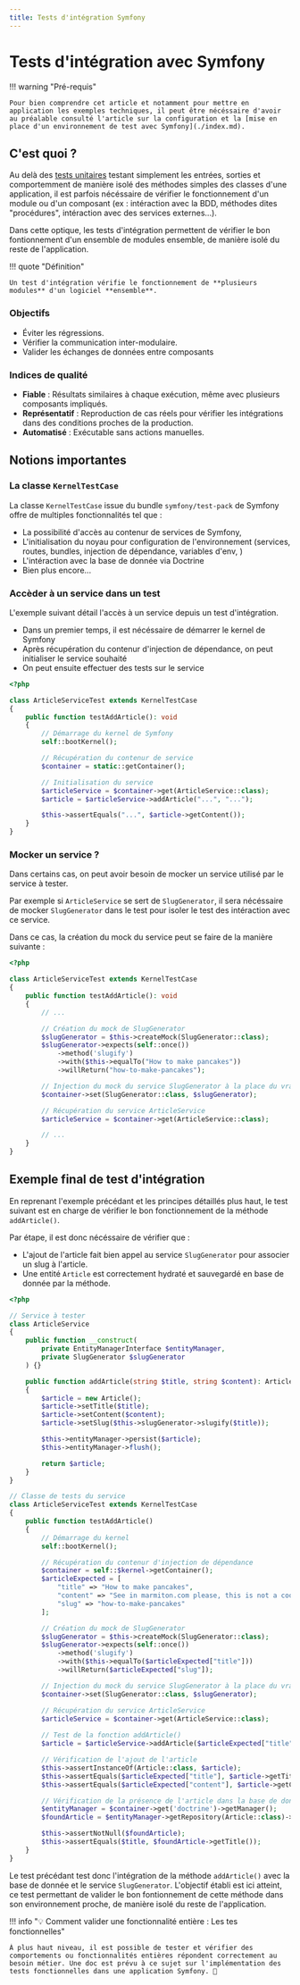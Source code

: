 ```yaml
---
title: Tests d'intégration Symfony
---
```


# Tests d'intégration avec Symfony

!!! warning "Pré-requis"

    Pour bien comprendre cet article et notamment pour mettre en application les exemples techniques, il peut être nécéssaire d'avoir au préalable consulté l'article sur la configuration et la [mise en place d'un environnement de test avec Symfony](./index.md).

## C'est quoi ?

Au delà des [tests unitaires](./01-tests-unitaire-php.md) testant simplement les entrées, sorties et comportemment de manière isolé des méthodes simples des classes d'une application, il est parfois nécéssaire de vérifier le fonctionnement d'un module ou d'un composant (ex : intéraction avec la BDD, méthodes dites "procédures", intéraction avec des services externes...).

Dans cette optique, les tests d'intégration permettent de vérifier le bon fontionnement d'un ensemble de modules ensemble, de manière isolé du reste de l'application.

!!! quote "Définition"

    Un test d'intégration vérifie le fonctionnement de **plusieurs modules** d'un logiciel **ensemble**.

### Objectifs

- Éviter les régressions.
- Vérifier la communication inter-modulaire.
- Valider les échanges de données entre composants

### Indices de qualité

- **Fiable** : Résultats similaires à chaque exécution, même avec plusieurs composants impliqués.
- **Représentatif** : Reproduction de cas réels pour vérifier les intégrations dans des conditions proches de la production.
- **Automatisé** : Exécutable sans actions manuelles.

## Notions importantes

### La classe `KernelTestCase`

La classe `KernelTestCase` issue du bundle `symfony/test-pack` de Symfony offre de multiples fonctionnalités tel que : 

- La possibilité d'accès au contenur de services de Symfony, 
- L'initialisation du noyau pour configuration de l'environnement (services, routes, bundles, injection de dépendance, variables d'env, )
- L'intéraction avec la base de donnée via Doctrine
- Bien plus encore...

### Accèder à un service dans un test

L'exemple suivant détail l'accès à un service depuis un test d'intégration. 

- Dans un premier temps, il est nécéssaire de démarrer le kernel de Symfony
- Après récupération du contenur d'injection de dépendance, on peut initialiser le service souhaité
- On peut ensuite effectuer des tests sur le service

```php
<?php

class ArticleServiceTest extends KernelTestCase
{
    public function testAddArticle(): void
    {
        // Démarrage du kernel de Symfony
        self::bootKernel();

        // Récupération du contenur de service
        $container = static::getContainer();

        // Initialisation du service 
        $articleService = $container->get(ArticleService::class);
        $article = $articleService->addArticle("...", "...");

        $this->assertEquals("...", $article->getContent());
    }
}
```

### Mocker un service ?

Dans certains cas, on peut avoir besoin de mocker un service utilisé par le service à tester.

Par exemple si `ArticleService` se sert de `SlugGenerator`, il sera nécéssaire de mocker `SlugGenerator` dans le test pour isoler le test des intéraction avec ce service.

Dans ce cas, la création du mock du service peut se faire de la manière suivante : 

```php
<?php

class ArticleServiceTest extends KernelTestCase
{
    public function testAddArticle(): void
    {
        // ...

        // Création du mock de SlugGenerator
        $slugGenerator = $this->createMock(SlugGenerator::class);
        $slugGenerator->expects(self::once())
            ->method('slugify')
            ->with($this->equalTo("How to make pancakes"))
            ->willReturn("how-to-make-pancakes");

        // Injection du mock du service SlugGenerator à la place du vrai service
        $container->set(SlugGenerator::class, $slugGenerator);

        // Récupération du service ArticleService
        $articleService = $container->get(ArticleService::class);

        // ...
    }
}
```

## Exemple final de test d'intégration

En reprenant l'exemple précédant et les principes détaillés plus haut, le test suivant est en charge de vérifier le bon fonctionnement de la méthode `addArticle()`. 

Par étape, il est donc nécéssaire de vérifier que : 

- L'ajout de l'article fait bien appel au service `SlugGenerator` pour associer un slug à l'article.
- Une entité `Article` est correctement hydraté et sauvegardé en base de donnée par la méthode.


```php
<?php

// Service à tester
class ArticleService
{
    public function __construct(
        private EntityManagerInterface $entityManager, 
        private SlugGenerator $slugGenerator
    ) {}

    public function addArticle(string $title, string $content): Article
    {
        $article = new Article();
        $article->setTitle($title);
        $article->setContent($content);
        $article->setSlug($this->slugGenerator->slugify($title));

        $this->entityManager->persist($article);
        $this->entityManager->flush();

        return $article;
    }
}

// Classe de tests du service
class ArticleServiceTest extends KernelTestCase
{
    public function testAddArticle()
    {
        // Démarrage du kernel
        self::bootKernel();

        // Récupération du contenur d'injection de dépendance
        $container = self::$kernel->getContainer();
        $articleExpected = [
            "title" => "How to make pancakes", 
            "content" => "See in marmiton.com please, this is not a cooking site here",
            "slug" => "how-to-make-pancakes"
        ];

        // Création du mock de SlugGenerator
        $slugGenerator = $this->createMock(SlugGenerator::class);
        $slugGenerator->expects(self::once())
            ->method('slugify')
            ->with($this->equalTo($articleExpected["title"]))
            ->willReturn($articleExpected["slug"]);

        // Injection du mock du service SlugGenerator à la place du vrai service
        $container->set(SlugGenerator::class, $slugGenerator);

        // Récupération du service ArticleService
        $articleService = $container->get(ArticleService::class);
        
        // Test de la fonction addArticle()
        $article = $articleService->addArticle($articleExpected["title"], $articleExpected["content"]);

        // Vérification de l'ajout de l'article
        $this->assertInstanceOf(Article::class, $article);
        $this->assertEquals($articleExpected["title"], $article->getTitle());
        $this->assertEquals($articleExpected["content"], $article->getContent());

        // Vérification de la présence de l'article dans la base de donnée
        $entityManager = $container->get('doctrine')->getManager();
        $foundArticle = $entityManager->getRepository(Article::class)->find($article->getId());

        $this->assertNotNull($foundArticle);
        $this->assertEquals($title, $foundArticle->getTitle());
    }
}
```

Le test précédant test donc l'intégration de la méthode `addArticle()` avec la base de donnée et le service `SlugGenerator`. 
L'objectif établi est ici atteint, ce test permettant de valider le bon fontionnement de cette méthode dans son environnement proche, de manière isolé du reste de l'application.

!!! info "💡 Comment valider une fonctionnalité entière : Les tes fonctionnelles" 

    À plus haut niveau, il est possible de tester et vérifier des comportements ou fonctionnalités entières répondent correctement au besoin métier. Une doc est prévu à ce sujet sur l'implémentation des tests fonctionnelles dans une application Symfony. 🚀